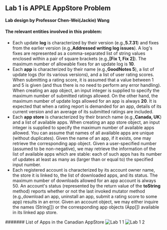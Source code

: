 ## Lab 1 is APPLE AppStore Problem
**Lab design by Professor Chen-Wei(Jackie) Wang**

#### **The relevant entities involved in this problem:**
- Each update **log** is characterized by their version (e.g.,**5.7.31**) and fixes from the earlier version (e.g.,**Addressed writing log issues**). A log's fixes are represented as a comma-separated list of string values enclosed within a pair of square brackets (e.g.,**[Fix 1, Fix 2]**). The maximum number of allowable fixes for an update log is **10**.
- Each **app** is characterized by their name (e.g.,**GoodNotes 5**), a list of update logs (for its various versions), and a list of user rating scores. When submitting a rating score, it is assumed that a value between 1 and 5 is given (and thus there is no need to perform any error handling). When creating an app object, an input integer is supplied to specify the maximum number of submitted ratings allowed. On the other hand, the maximum number of update logs allowed for an app is always **20**. It is expected that when a rating report is demanded for an app, details of its current version and an average of its submitted ratings are included.
- Each **app store** is characterized by their branch name (e.g.,**Canada, UK**) and a list of available apps. When creating an app store object, an input integer is supplied to specify the maximum number of available apps allowed. You can assume that names of all available apps are unique (without duplicates). Given the name of an app, if it exists, one may retrieve the corresponding app object. Given a user-specified number (assumed to be non-negative), we may retrieve the information of the list of available apps which are stable: each of such apps has its number of updates at least as many as (larger than or equal to) the specified input number.
- Each registered account is characterized by its account owner name, the store it is linked to, the list of downloaded apps, and its status. The maximum number of downloads allowed for an app account is always 50. An account's status (represented by the return value of the **toString** method) reports whether or not the last invoked mutator method (e.g.,download an app, uninstall an app, submit a rating score to some app) results in an error. Given an account object, we may either inquire the names (String[]) or the corresponding app objects (App[]) available in its linked app store.

####### List of Apps in the Canadian AppStore
![Lab 1 1](https://user-images.githubusercontent.com/90284881/148710452-f593f6d2-f0c5-4888-9366-2833d935cbec.png)
![Lab 1 2](https://user-images.githubusercontent.com/90284881/148710455-4102891e-dfd2-438b-8e3c-4c5c2856ef04.png)
